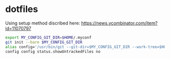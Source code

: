 # dotfiles

Using setup method discribed here: https://news.ycombinator.com/item?id=11070797

```sh
export MY_CONFIG_GIT_DIR=$HOME/.myconf
git init --bare $MY_CONFIG_GIT_DIR
alias config='/usr/bin/git --git-dir=$MY_CONFIG_GIT_DIR --work-tree=$HOME'
config config status.showUntrackedFiles no
```
